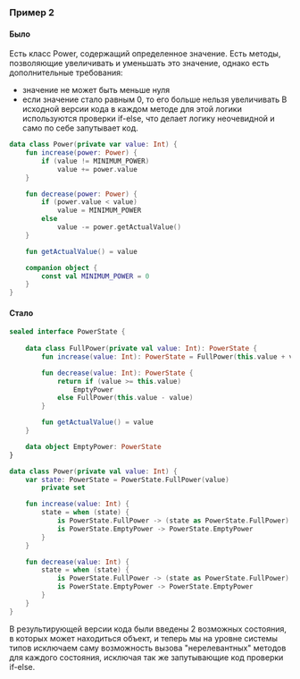 ### Пример 2

#### Было

Есть класс Power, содержащий определенное значение. Есть методы, позволяющие увеличивать и уменьшать это значение,
однако есть дополнительные требования:
- значение не может быть меньше нуля
- если значение стало равным 0, то его больше нельзя увеличивать
В исходной версии кода в каждом методе для этой логики используются проверки if-else, что делает логику неочевидной и
само по себе запутывает код.

```kotlin
data class Power(private var value: Int) {
    fun increase(power: Power) {
        if (value != MINIMUM_POWER)
            value += power.value
    }

    fun decrease(power: Power) {
        if (power.value < value)
            value = MINIMUM_POWER
        else 
            value -= power.getActualValue()
    }

    fun getActualValue() = value

    companion object {
        const val MINIMUM_POWER = 0
    }
}
```

#### Стало

```kotlin
sealed interface PowerState {
    
    data class FullPower(private val value: Int): PowerState {
        fun increase(value: Int): PowerState = FullPower(this.value + value)

        fun decrease(value: Int): PowerState {
            return if (value >= this.value)
                EmptyPower
            else FullPower(this.value - value)
        }

        fun getActualValue() = value
    }

    data object EmptyPower: PowerState
}

data class Power(private val value: Int) {
    var state: PowerState = PowerState.FullPower(value)
        private set

    fun increase(value: Int) {
        state = when (state) {
            is PowerState.FullPower -> (state as PowerState.FullPower).increase(value)
            is PowerState.EmptyPower -> PowerState.EmptyPower
        }
    }

    fun decrease(value: Int) {
        state = when (state) {
            is PowerState.FullPower -> (state as PowerState.FullPower).decrease(value)
            is PowerState.EmptyPower -> PowerState.EmptyPower
        }
    }
}
```

В результирующей версии кода были введены 2 возможных состояния, в которых может находиться объект, и теперь мы на 
уровне системы типов исключаем саму возможность вызова "нерелевантных" методов для каждого состояния, исключая так же
запутывающие код проверки if-else.